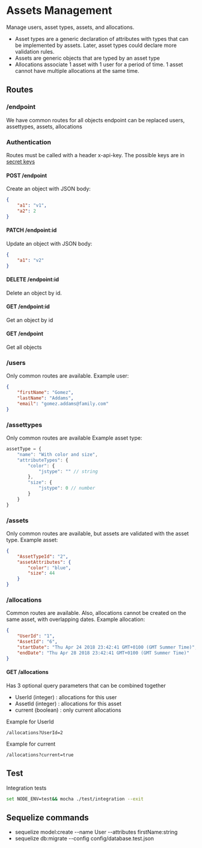# Assets Management

Manage users, asset types, assets, and allocations.
- Asset types are a generic declaration of attributes with types that can be implemented by assets.
Later, asset types could declare more validation rules.
- Assets are generic objects that are typed by an asset type
- Allocations associate 1 asset with 1 user for a period of time.
1 asset cannot have multiple allocations at the same time.

## Routes

### /endpoint
We have common routes for all objects
endpoint can be replaced users, assettypes, assets, allocations

### Authentication

Routes must be called with a header x-api-key.
The possible keys are in [secret keys](https://github.com/AlexPavy/AssetsManagement/blob/master/config/secret_keys.json)

#### POST /endpoint
Create an object with JSON body:
```json
{
	"a1": "v1",
	"a2": 2
}
```

#### PATCH /endpoint:id
Update an object with JSON body:
```json
{
	"a1": "v2"
}
```

#### DELETE /endpoint:id
Delete an object by id.

#### GET /endpoint:id
Get an object by id

#### GET /endpoint
Get all objects

### /users
Only common routes are available.
Example user:
```json
{
	"firstName": "Gomez",
	"lastName": "Addams",
	"email": "gomez.addams@family.com"
}
```

### /assettypes
Only common routes are available
Example asset type:
```js
assetType = {
	"name": "With color and size",
	"attributeTypes": {
		"color": {
			"jstype": "" // string
		},
		"size": {
        	"jstype": 0 // number
        }
	}
}
```

### /assets
Only common routes are available, but assets are validated with the asset type.
Example asset:
```json
{
	"AssetTypeId": "2",
	"assetAttributes": {
		"color": "blue",
		"size": 44
	}
}
```

### /allocations
Common routes are available.
Also, allocations cannot be created on the same asset, with overlapping dates.
Example allocation:
```json
{
	"UserId": "1",
	"AssetId": "6",
	"startDate": "Thu Apr 24 2018 23:42:41 GMT+0100 (GMT Summer Time)",
	"endDate": "Thu Apr 28 2018 23:42:41 GMT+0100 (GMT Summer Time)"
}
```

#### GET /allocations
Has 3 optional query parameters that can be combined together
- UserId (integer) : allocations for this user
- AssetId (integer) : allocations for this asset
- current (boolean) : only current allocations

Example for UserId
```http request
/allocations?UserId=2
```
Example for current
```http request
/allocations?current=true
```

## Test

Integration tests
```bash
set NODE_ENV=test&& mocha ./test/integration --exit
```

## Sequelize commands

- sequelize model:create --name User --attributes firstName:string
- sequelize db:migrate --config config/database.test.json